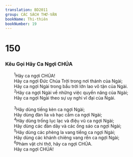 ```yaml
---
translation: BD2011
group: CÁC SÁCH THƠ-VĂN
bookName: Thi-thiên 
bookNumber: 19
---
```


<div class="title"><h1>150</h1><h3>Kêu Gọi Hãy Ca Ngợi CHÚA</h3></div>
<span class="verse thi_150_1">  <sup>1</sup>Hãy ca ngợi CHÚA!<br/>  Hãy ca ngợi Ðức Chúa Trời trong nơi thánh của Ngài;<br/>  Hãy ca ngợi Ngài trong bầu trời lớn lao vô tận của Ngài.<br/></span>
<span class="verse thi_150_2">  <sup>2</sup>Hãy ca ngợi Ngài về những việc quyền năng của Ngài;<br/>  Hãy ca ngợi Ngài theo sự uy nghi vĩ đại của Ngài.<br/><br/></span>
<span class="verse thi_150_3">  <sup>3</sup>Hãy dùng tiếng kèn ca ngợi Ngài;<br/>  Hãy dùng đàn lia và hạc cầm ca ngợi Ngài;<br/></span>
<span class="verse thi_150_4">  <sup>4</sup>Hãy dùng trống lục lạc và điệu vũ ca ngợi Ngài;<br/>  Hãy dùng các đàn dây và các ống sáo ca ngợi Ngài;<br/></span>
<span class="verse thi_150_5">  <sup>5</sup>Hãy dùng các phèng la vang tiếng ca ngợi Ngài;<br/>  Hãy dùng các khánh chiêng vang rền ca ngợi Ngài;<br/></span>
<span class="verse thi_150_6">  <sup>6</sup>Phàm vật chi thở, hãy ca ngợi CHÚA.<br/>  Hãy ca ngợi CHÚA!<br/></span>

